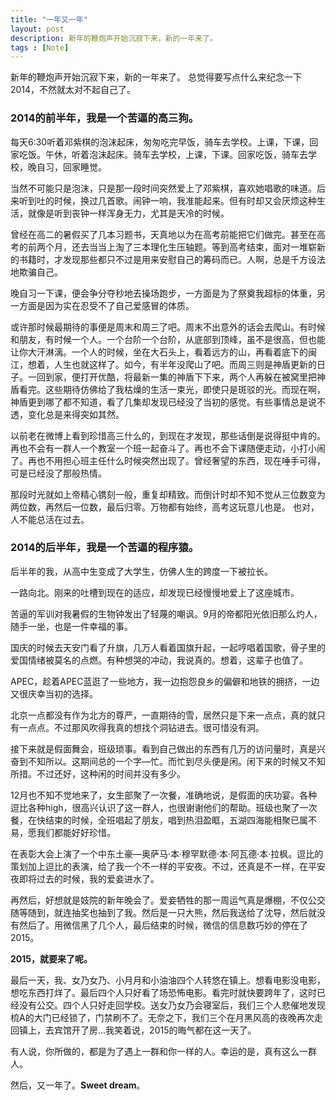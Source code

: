```yaml
---
title: "一年又一年"
layout: post
description: 新年的鞭炮声开始沉寂下来，新的一年来了。
tags : [Note]
---
```

新年的鞭炮声开始沉寂下来，新的一年来了。
总觉得要写点什么来纪念一下2014，不然就太对不起自己了。

### 2014的前半年，我是一个苦逼的高三狗。
每天6:30听着邓紫棋的泡沫起床，匆匆吃完早饭，骑车去学校。上课，下课，回家吃饭。午休，听着泡沫起床。骑车去学校，上课，下课。回家吃饭，骑车去学校，晚自习，回家睡觉。  

当然不可能只是泡沫，只是那一段时间突然爱上了邓紫棋，喜欢她唱歌的味道。后来听到吐的时候，换过几首歌。闹钟一响，我准能起来。但有时却又会厌烦这种生活，就像是听到丧钟一样浑身无力，尤其是天冷的时候。

曾经在高二的暑假买了几本习题书，天真地以为在高考前能把它们做完。甚至在高考的前两个月，还去当当上淘了三本理化生压轴题。等到高考结束，面对一堆崭新的书籍时，才发现那些都只不过是用来安慰自己的筹码而已。人啊，总是千方设法地欺骗自己。

晚自习一下课，便会争分夺秒地去操场跑步，一方面是为了祭奠我超标的体重，另一方面是因为实在忍受不了自己爱感冒的体质。

或许那时候最期待的事便是周末和周三了吧。周末不出意外的话会去爬山。有时候和朋友，有时候一个人。一个台阶一个台阶，从底部到顶峰，虽不是很高，但也能让你大汗淋漓。一个人的时候，坐在大石头上，看着远方的山，再看着底下的闽江，想着，人生也就这样了。如今，有半年没爬山了吧。而周三则是神盾更新的日子。一回到家，便打开优酷，将最新一集的神盾下下来，两个人再躲在被窝里把神盾看完。这些期待仿佛给了我枯燥的生活一束光，即使只是斑驳的光。而现在啊，神盾更到哪了都不知道，看了几集却发现已经没了当初的感觉。有些事情总是说不透，变化总是来得突如其然。

以前老在微博上看到珍惜高三什么的，到现在才发现，那些话倒是说得挺中肯的。再也不会有一群人一个教室一个班一起奋斗了。再也不会下课随便走动，小打小闹了。再也不用担心班主任什么时候突然出现了。曾经奢望的东西，现在唾手可得，可是已经没了那般热情。

那段时光就如上帝精心镌刻一般，重复却精致。而倒计时却不知不觉从三位数变为两位数，再然后一位数，最后归零。万物都有始终，高考这玩意儿也是。
也对，人不能总活在过去。

### 2014的后半年，我是一个苦逼的程序猿。
后半年的我，从高中生变成了大学生，仿佛人生的跨度一下被拉长。

一路向北。刚来的吐槽到现在的适应，却发现已经慢慢地爱上了这座城市。

苦逼的军训对我暑假的生物钟发出了轻蔑的嘲讽。9月的帝都阳光依旧那么灼人，随手一坐，也是一件幸福的事。

国庆的时候去天安门看了升旗，几万人看着国旗升起，一起哼唱着国歌，骨子里的爱国情绪被莫名的点燃。有种想哭的冲动，我说真的。想着，这辈子也值了。

APEC，趁着APEC蓝逛了一些地方，我一边抱怨良乡的偏僻和地铁的拥挤，一边又很庆幸当初的选择。

北京一点都没有作为北方的尊严，一直期待的雪，居然只是下来一点点，真的就只有一点点。不过那风吹得我真的想找个洞钻进去。很可惜没有洞。

接下来就是假面舞会，班级琐事。看到自己做出的东西有几万的访问量时，真是兴奋到不知所以。这期间总的一个字—忙。而忙到尽头便是闲。闲下来的时候又不知所措。不过还好，这种闲的时间并没有多少。

12月也不知不觉地来了，女生部聚了一次餐，准确地说，是假面的庆功宴。各种逗比各种high，很高兴认识了这一群人，也很谢谢他们的帮助。班级也聚了一次餐，在快结束的时候，全班唱起了朋友，唱到热泪盈眶，五湖四海能相聚已属不易，愿我们都能好好珍惜。

在表彰大会上演了一个中东土豪—奥萨马·本·穆罕默德·本·阿瓦德·本·拉枫。逗比的策划加上逗比的表演，给了我一个不一样的平安夜。不过，还真是不一样，在平安夜即将过去的时候，我的爱妾进水了。

再然后，好想就是妓院的新年晚会了。爱妾牺牲的那一周运气真是爆棚，不仅公交随等随到，就连抽奖也抽到了我。然后是一只大熊，然后我送给了沈导，然后就没有然后了。用微信黑了几个人，最后结束的时候，微信的信息数巧妙的停在了2015。

**2015，就要来了呢。**

最后一天，我、女乃女乃、小月月和小油油四个人转悠在镇上。想看电影没电影，想吃东西打烊了。最后四个人只好看了场恐怖电影。看完时就快要跨年了，这时已经没有公交。四个人只好走回学校。送女乃女乃会寝室后，我们三个人悲催地发现梳A的大门已经锁了，门禁刷不了。无奈之下，我们三个在月黑风高的夜晚再次走回镇上，去宾馆开了房...我笑着说，2015的晦气都在这一天了。

有人说，你所做的，都是为了遇上一群和你一样的人。幸运的是，真有这么一群人。



然后，又一年了。**Sweet dream**。
